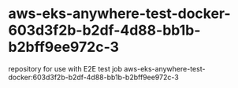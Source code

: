 # aws-eks-anywhere-test-docker-603d3f2b-b2df-4d88-bb1b-b2bff9ee972c-3
repository for use with E2E test job aws-eks-anywhere-test-docker:603d3f2b-b2df-4d88-bb1b-b2bff9ee972c-3
